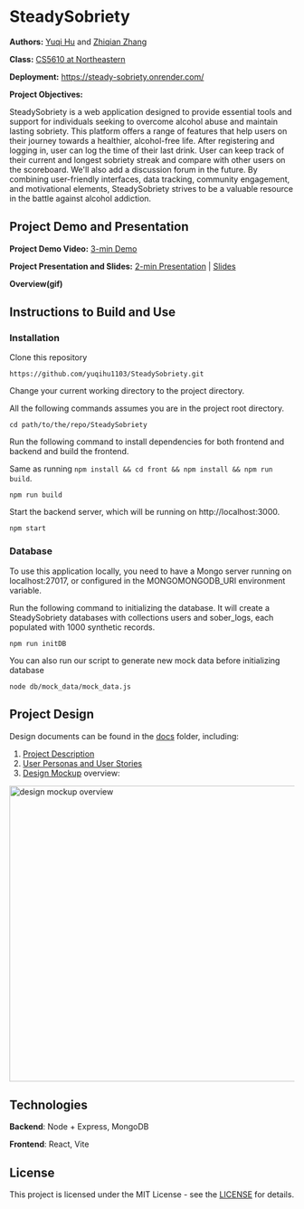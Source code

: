 # SteadySobriety

**Authors:** [Yuqi Hu](https://yuqihu1103.github.io/) and [Zhiqian Zhang](https://zhiqian-zhang.github.io/ZhiqianZhang-Peronal-Website/)

**Class:** [CS5610 at Northeastern](https://johnguerra.co/classes/webDevelopment_fall_2023/)

**Deployment:** https://steady-sobriety.onrender.com/

**Project Objectives:**

SteadySobriety is a web application designed to provide essential tools and support for individuals seeking to overcome alcohol abuse
and maintain lasting sobriety. This platform offers a range of features that help users on their journey towards a healthier,
alcohol-free life. After registering and logging in, user can log the time of their last drink. User can keep track of their current
and longest sobriety streak and compare with other users on the scoreboard. We'll also add a discussion forum in the future.
By combining user-friendly interfaces, data tracking, community engagement, and motivational elements, SteadySobriety strives to be a
valuable resource in the battle against alcohol addiction.

## Project Demo and Presentation

**Project Demo Video:** [3-min Demo]()

**Project Presentation and Slides:** [2-min Presentation]() | [Slides](https://docs.google.com/presentation/d/1bwjb_-aFty6QstsUDy_j1427GTJmW1Us-pnAwRehrSU/edit#slide=id.g297f0f13694_0_108)

**Overview(gif)**

## Instructions to Build and Use

### Installation

Clone this repository
```
https://github.com/yuqihu1103/SteadySobriety.git
```

Change your current working directory to the project directory.

All the following commands assumes you are in the project root directory.
```
cd path/to/the/repo/SteadySobriety
```

Run the following command to install dependencies for both frontend and backend and build the frontend.

Same as running `npm install && cd front && npm install && npm run build`.
```
npm run build
```

Start the backend server, which will be running on http://localhost:3000.
```
npm start
```

### Database

To use this application locally, you need to have a Mongo server running on localhost:27017, or configured in the MONGOMONGODB_URI environment variable. 

Run the following command to initializing the database. It will create a SteadySobriety databases with collections users and sober_logs, each populated with 1000 synthetic records.
```
npm run initDB
```

You can also run our script to generate new mock data before initializing database
```
node db/mock_data/mock_data.js
```


## Project Design

Design documents can be found in the [docs](docs) folder, including:

1. [Project Description](docs/project_description.txt)
2. [User Personas and User Stories](docs/user_personas_and_stories.txt)
3. [Design Mockup](docs/design_mockup.pdf) overview:

<img width="523" alt="design mockup overview" src="https://github.com/yuqihu1103/SteadySobriety/assets/133090163/e11567d2-612c-4429-9078-e846fb4e50d8">

## Technologies

**Backend**: Node + Express, MongoDB

**Frontend**: React, Vite

## License

This project is licensed under the MIT License - see the [LICENSE](LICENSE) for details.
